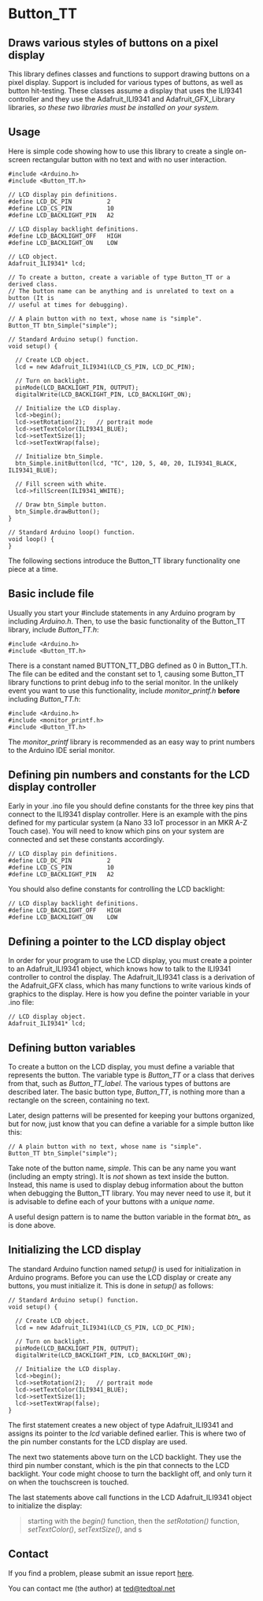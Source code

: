 # Button_TT

## Draws various styles of buttons on a pixel display

This library defines classes and functions to support drawing buttons on a pixel display. Support is included for various types of buttons, as well as button hit-testing. These classes assume a display that uses the ILI9341 controller and they use the Adafruit_ILI9341 and Adafruit_GFX_Library libraries, *so these two libraries must be installed on your system.*

## Usage

Here is simple code showing how to use this library to create a single on-screen rectangular button with no text and with no user interaction.

```
#include <Arduino.h>
#include <Button_TT.h>

// LCD display pin definitions.
#define LCD_DC_PIN          2
#define LCD_CS_PIN          10
#define LCD_BACKLIGHT_PIN   A2

// LCD display backlight definitions.
#define LCD_BACKLIGHT_OFF   HIGH
#define LCD_BACKLIGHT_ON    LOW

// LCD object.
Adafruit_ILI9341* lcd;

// To create a button, create a variable of type Button_TT or a derived class.
// The button name can be anything and is unrelated to text on a button (It is
// useful at times for debugging).

// A plain button with no text, whose name is "simple".
Button_TT btn_Simple("simple");

// Standard Arduino setup() function.
void setup() {

  // Create LCD object.
  lcd = new Adafruit_ILI9341(LCD_CS_PIN, LCD_DC_PIN);

  // Turn on backlight.
  pinMode(LCD_BACKLIGHT_PIN, OUTPUT);
  digitalWrite(LCD_BACKLIGHT_PIN, LCD_BACKLIGHT_ON);

  // Initialize the LCD display.
  lcd->begin();
  lcd->setRotation(2);   // portrait mode
  lcd->setTextColor(ILI9341_BLUE);
  lcd->setTextSize(1);
  lcd->setTextWrap(false);

  // Initialize btn_Simple.
  btn_Simple.initButton(lcd, "TC", 120, 5, 40, 20, ILI9341_BLACK, ILI9341_BLUE);

  // Fill screen with white.
  lcd->fillScreen(ILI9341_WHITE);

  // Draw btn_Simple button.
  btn_Simple.drawButton();
}

// Standard Arduino loop() function.
void loop() {
}
```

The following sections introduce the Button_TT library functionality one piece at a time.

## Basic include file

Usually you start your #include statements in any Arduino program by including *Arduino.h*. Then, to use the basic functionality of the Button_TT library, include *Button_TT.h*:

```
#include <Arduino.h>
#include <Button_TT.h>
```

There is a constant named BUTTON_TT_DBG defined as 0 in Button_TT.h. The file can be edited and the constant set to 1, causing some Button_TT library functions to print debug info to the serial monitor. In the unlikely event you want to use this functionality, include *monitor_printf.h* **before** including *Button_TT.h*:

```
#include <Arduino.h>
#include <monitor_printf.h>
#include <Button_TT.h>
```

The *monitor_printf* library is recommended as an easy way to print numbers to the Arduino IDE serial monitor.

## Defining pin numbers and constants for the LCD display controller

Early in your .ino file you should define constants for the three key pins that connect to the ILI9341 display controller. Here is an example with the pins defined for my particular system (a Nano 33 IoT processor in an MKR A-Z Touch case). You will need to know which pins on your system are connected and set these constants accordingly.

```
// LCD display pin definitions.
#define LCD_DC_PIN          2
#define LCD_CS_PIN          10
#define LCD_BACKLIGHT_PIN   A2
```

You should also define constants for controlling the LCD backlight:

```
// LCD display backlight definitions.
#define LCD_BACKLIGHT_OFF   HIGH
#define LCD_BACKLIGHT_ON    LOW
```

## Defining a pointer to the LCD display object

In order for your program to use the LCD display, you must create a pointer to an Adafruit_ILI9341 object, which knows how to talk to the ILI9341 controller to control the display. The Adafruit_ILI9341 class is a derivation of the Adafruit_GFX class, which has many functions to write various kinds of graphics to the display. Here is how you define the pointer variable in your .ino file:

```
// LCD display object.
Adafruit_ILI9341* lcd;
```

## Defining button variables

To create a button on the LCD display, you must define a variable that represents the button. The variable type is *Button_TT* or a class that derives from that, such as *Button_TT_label*. The various types of buttons are described later. The basic button type, *Button_TT*, is nothing more than a rectangle on the screen, containing no text.

Later, design patterns will be presented for keeping your buttons organized, but for now, just know that you can define a variable for a simple button like this:

```
// A plain button with no text, whose name is "simple".
Button_TT btn_Simple("simple");
```

Take note of the button name, *simple*. This can be any name you want (including an empty string). It is *not* shown as text inside the button. Instead, this name is used to display debug information about the button when debugging the Button_TT library. You may never need to use it, but it is advisable to define each of your buttons with a *unique name*.

A useful design pattern is to name the button variable in the format *btn_<Name>* as is done above.

## Initializing the LCD display

The standard Arduino function named *setup()* is used for initialization in Arduino programs. Before you can use the LCD display or create any buttons, you must initialize it. This is done in *setup()* as follows:

```
// Standard Arduino setup() function.
void setup() {

  // Create LCD object.
  lcd = new Adafruit_ILI9341(LCD_CS_PIN, LCD_DC_PIN);

  // Turn on backlight.
  pinMode(LCD_BACKLIGHT_PIN, OUTPUT);
  digitalWrite(LCD_BACKLIGHT_PIN, LCD_BACKLIGHT_ON);

  // Initialize the LCD display.
  lcd->begin();
  lcd->setRotation(2);   // portrait mode
  lcd->setTextColor(ILI9341_BLUE);
  lcd->setTextSize(1);
  lcd->setTextWrap(false);
}
```

The first statement creates a new object of type Adafruit_ILI9341 and assigns its pointer to the *lcd* variable defined earlier. This is where two of the pin number constants for the LCD display are used.

The next two statements above turn on the LCD backlight. They use the third pin number constant, which is the pin that connects to the LCD backlight. Your code might choose to turn the backlight off, and only turn it on when the touchscreen is touched.

The last statements above call functions in the LCD Adafruit_ILI9341 object to initialize the display:

> starting with the *begin()* function, then the *setRotation()* function, *setTextColor()*, *setTextSize()*, and s

## Contact

If you find a problem, please submit an issue report [here](https://github.com/tedtoal/Button_TT/issues/new/choose).

You can contact me (the author) at [ted@tedtoal.net](ted@tedtoal.net)
